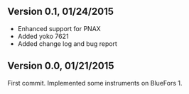 ## Version 0.1, 01/24/2015
- Enhanced support for PNAX
- Added yoko 7621
- Added change log and bug report

## Version 0.0, 01/21/2015 
First commit. Implemented some instruments on BlueFors 1.